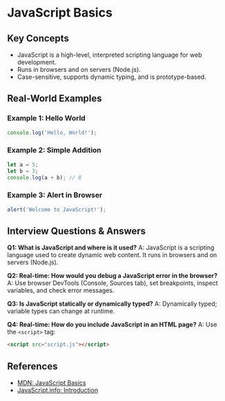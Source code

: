 # JavaScript Basics

## Key Concepts
- JavaScript is a high-level, interpreted scripting language for web development.
- Runs in browsers and on servers (Node.js).
- Case-sensitive, supports dynamic typing, and is prototype-based.

## Real-World Examples

### Example 1: Hello World
```javascript
console.log('Hello, World!');
```

### Example 2: Simple Addition
```javascript
let a = 5;
let b = 3;
console.log(a + b); // 8
```

### Example 3: Alert in Browser
```javascript
alert('Welcome to JavaScript!');
```

## Interview Questions & Answers

**Q1: What is JavaScript and where is it used?**
A: JavaScript is a scripting language used to create dynamic web content. It runs in browsers and on servers (Node.js).

**Q2: Real-time: How would you debug a JavaScript error in the browser?**
A: Use browser DevTools (Console, Sources tab), set breakpoints, inspect variables, and check error messages.

**Q3: Is JavaScript statically or dynamically typed?**
A: Dynamically typed; variable types can change at runtime.

**Q4: Real-time: How do you include JavaScript in an HTML page?**
A: Use the `<script>` tag:
```html
<script src="script.js"></script>
```

## References
- [MDN: JavaScript Basics](https://developer.mozilla.org/en-US/docs/Learn/Getting_started_with_the_web/JavaScript_basics)
- [JavaScript.info: Introduction](https://javascript.info/intro)
